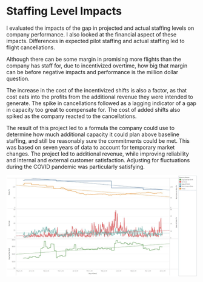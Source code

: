# Staffing Level Impacts

I evaluated the impacts of the gap in projected and actual staffing levels on company performance. I also looked at the financial aspect of these impacts. Differences in expected pilot staffing and actual staffing led to flight cancellations.

Although there can be some margin in promising more flights than the company has staff for, due to incentivized overtime, how big that margin can be before negative impacts and performance is the million dollar question.

The increase in the cost of the incentivized shifts is also a factor, as that cost eats into the profits from the additional revenue they were intended to generate. The spike in cancellations followed as a lagging indicator of a gap in capacity too great to compensate for. The cost of added shifts also spiked as the company reacted to the cancellations.

The result of this project led to a formula the company could use to determine how much additional  capacity it could plan above baseline staffing, and still be reasonably sure the commitments could be met. This was based on seven years of data to account for temporary market changes. The project led to additional revenue, while improving reliability and internal and external customer satisfaction. Adjusting for fluctuations during the COVID pandemic was particularly satisfying.

![](https://github.com/sfisher2277/Staffing-Levels/blob/main/images/Composite.JPG)
